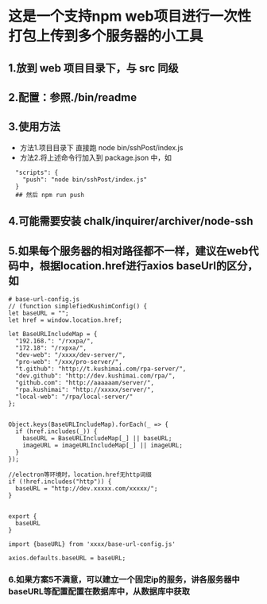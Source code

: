 # 这是一个支持npm web项目进行一次性打包上传到多个服务器的小工具

## 1.放到 web 项目目录下，与 src 同级

## 2.配置：参照./bin/readme

## 3.使用方法

- 方法1.项目目录下 直接跑 node bin/sshPost/index.js
- 方法2.将上述命令行加入到 package.json 中，如
```
  "scripts": {
    "push": "node bin/sshPost/index.js"
  }
  ## 然后 npm run push
```
## 4.可能需要安装 chalk/inquirer/archiver/node-ssh

## 5.如果每个服务器的相对路径都不一样，建议在web代码中，根据location.href进行axios baseUrl的区分，如

```
# base-url-config.js
// (function simplefiedKushimConfig() {
let baseURL = "";
let href = window.location.href;

let BaseURLIncludeMap = {
  "192.168.": "/rxxpa/",
  "172.18": "/rxpxa/",
  "dev-web": "/xxxx/dev-server/",
  "pro-web": "/xxx/pro-server/",
  "t.github": "http://t.kushimai.com/rpa-server/",
  "dev.github": "http://dev.kushimai.com/rpa/",
  "github.com": "http://aaaaaam/server/",
  "rpa.kushimai": "http://xxxxx/server/",
  "local-web": "/rpa/local-server/"
};


Object.keys(BaseURLIncludeMap).forEach(_ => {
  if (href.includes(_)) {
    baseURL = BaseURLIncludeMap[_] || baseURL;
    imageURL = imageURLIncludeMap[_] || imageURL;
  }
});

//electron等环境时，location.href无http词缀
if (!href.includes("http")) {
  baseURL = "http://dev.xxxxx.com/xxxxx/";
}


export {
  baseURL
}

```


```
import {baseURL} from 'xxxx/base-url-config.js'

axios.defaults.baseURL = baseURL;
```

### 6.如果方案5不满意，可以建立一个固定ip的服务，讲各服务器中baseURL等配置配置在数据库中，从数据库中获取
